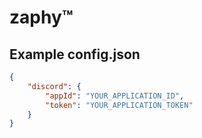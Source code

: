 # zaphy™

## Example config.json
```json
{
    "discord": {
        "appId": "YOUR_APPLICATION_ID",
        "token": "YOUR_APPLICATION_TOKEN"
    }
}
```
